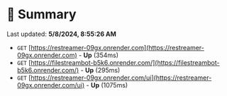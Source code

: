 # 📖 Summary
Last updated: **5/8/2024, 8:55:26 AM**

- `GET` [https://restreamer-09gx.onrender.com](https://restreamer-09gx.onrender.com) - **Up** (354ms)
- `GET` [https://filestreambot-b5k6.onrender.com/](https://filestreambot-b5k6.onrender.com/) - **Up** (295ms)
- `GET` [https://restreamer-09gx.onrender.com/ui](https://restreamer-09gx.onrender.com/ui) - **Up** (1075ms)
